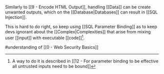 Similarly to [[9 - Encode HTML Output]], handling [[Data]] can be create unwanted outputs, which on the [[Database|Databases]] can result in [[SQL Injection]].

This is hard to do right, so keep using [[SQL Parameter Binding]] as to keep devs ignorant about the [[Complex|Complexities]] that arise from mixing user [[input]] with executable [[code]][^1].

#understanding of [[0 - Web Security Basics]]

[^1]: A way to do it is described in [[12 - For parameter binding to be effective all untrusted inputs need to be bound]]